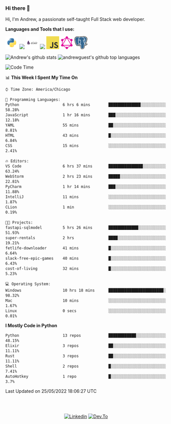 ### Hi there 👋

Hi, I'm Andrew, a passionate self-taught Full Stack web developer.

**Languages and Tools that I use:**  

<code><img height="40" src="https://raw.githubusercontent.com/github/explore/80688e429a7d4ef2fca1e82350fe8e3517d3494d/topics/python/python.png"></code>
<code><img height="40" src="https://fastapi.tiangolo.com/img/logo-margin/logo-teal.png"></code>
<code><img height="40" src="https://raw.githubusercontent.com/github/explore/d106aa3f6fa091ab80ab5c8cf0d931baff3caaea/topics/elixir/elixir.png"></code>
<code><img height="40" src="https://img.stackshare.io/service/3262/-s9uoLIN.png"></code>
<code><img height="40" src="https://raw.githubusercontent.com/github/explore/80688e429a7d4ef2fca1e82350fe8e3517d3494d/topics/javascript/javascript.png"></code>
<code><img height="40" src="https://raw.githubusercontent.com/github/explore/5c058a388828bb5fde0bcafd4bc867b5bb3f26f3/topics/graphql/graphql.png"></code>
<code><img height="40" src="https://raw.githubusercontent.com/github/explore/80688e429a7d4ef2fca1e82350fe8e3517d3494d/topics/postgresql/postgresql.png"></code>

![Andrew's github stats](https://github-readme-stats.vercel.app/api?username=andrewguest&show_icons=true&theme=vue-dark&count_private=true)
<img height="180em" src="https://github-readme-stats.vercel.app/api/top-langs/?username=andrewguest&theme=vue-dark&layout=compact" alt="andrewguest's github top languages" />

<!--START_SECTION:waka-->
![Code Time](http://img.shields.io/badge/Code%20Time-1%2C107%20hrs%2035%20mins-blue)

📊 **This Week I Spent My Time On** 

```text
⌚︎ Time Zone: America/Chicago

💬 Programming Languages: 
Python                   6 hrs 6 mins        ██████████████░░░░░░░░░░░   58.28% 
JavaScript               1 hr 16 mins        ███░░░░░░░░░░░░░░░░░░░░░░   12.18% 
YAML                     55 mins             ██░░░░░░░░░░░░░░░░░░░░░░░   8.81% 
HTML                     43 mins             █░░░░░░░░░░░░░░░░░░░░░░░░   6.84% 
CSS                      15 mins             ░░░░░░░░░░░░░░░░░░░░░░░░░   2.41%

🔥 Editors: 
VS Code                  6 hrs 37 mins       ███████████████░░░░░░░░░░   63.24% 
WebStorm                 2 hrs 23 mins       █████░░░░░░░░░░░░░░░░░░░░   22.81% 
PyCharm                  1 hr 14 mins        ███░░░░░░░░░░░░░░░░░░░░░░   11.88% 
IntelliJ                 11 mins             ░░░░░░░░░░░░░░░░░░░░░░░░░   1.87% 
CLion                    1 min               ░░░░░░░░░░░░░░░░░░░░░░░░░   0.19%

🐱‍💻 Projects: 
fastapi-sqlmodel         5 hrs 26 mins       █████████████░░░░░░░░░░░░   51.93% 
super-rentals            2 hrs               ████░░░░░░░░░░░░░░░░░░░░░   19.21% 
fetlife-downloader       41 mins             █░░░░░░░░░░░░░░░░░░░░░░░░   6.64% 
slack-free-epic-games    40 mins             █░░░░░░░░░░░░░░░░░░░░░░░░   6.43% 
cost-of-living           32 mins             █░░░░░░░░░░░░░░░░░░░░░░░░   5.23%

💻 Operating System: 
Windows                  10 hrs 18 mins      ████████████████████████░   98.32% 
Mac                      10 mins             ░░░░░░░░░░░░░░░░░░░░░░░░░   1.67% 
Linux                    0 secs              ░░░░░░░░░░░░░░░░░░░░░░░░░   0.01%

```

**I Mostly Code in Python** 

```text
Python                   13 repos            ████████████░░░░░░░░░░░░░   48.15% 
Elixir                   3 repos             ██░░░░░░░░░░░░░░░░░░░░░░░   11.11% 
Rust                     3 repos             ██░░░░░░░░░░░░░░░░░░░░░░░   11.11% 
Shell                    2 repos             █░░░░░░░░░░░░░░░░░░░░░░░░   7.41% 
AutoHotkey               1 repo              █░░░░░░░░░░░░░░░░░░░░░░░░   3.7%

```



 Last Updated on 25/05/2022 18:06:27 UTC
<!--END_SECTION:waka-->

<br><br>
<p align="center">
   <a href="https://www.linkedin.com/in/andrew-guest-a891759a" target="_blank"><img src="https://img.shields.io/badge/LinkedIn-0077B5?style=for-the-badge&logo=linkedin&logoColor=white" alt="Linkedin"></a>
  <a href="https://dev.to/aguest" target="_blank"><img src="https://img.shields.io/badge/Dev.to-0A0A0A?style=for-the-badge&logo=dev%2Eto&logoColor=white" alt="Dev.To"></a>
</p>
